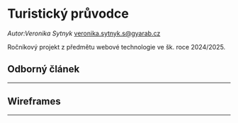 # Turistický průvodce
*Autor:Veronika Sytnyk* veronika.sytnyk.s@gyarab.cz

Ročníkový projekt z předmětu webové technologie ve šk. roce 2024/2025.

## Odborný článek
___

## Wireframes 
___
